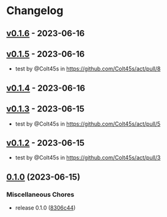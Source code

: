 # Changelog

## [v0.1.6](https://github.com/Colt45s/act/compare/v0.1.5...v0.1.6) - 2023-06-16

## [v0.1.5](https://github.com/Colt45s/act/compare/v0.1.4...v0.1.5) - 2023-06-16
- test by @Colt45s in https://github.com/Colt45s/act/pull/8

## [v0.1.4](https://github.com/Colt45s/act/compare/v0.1.3...v0.1.4) - 2023-06-16

## [v0.1.3](https://github.com/Colt45s/act/compare/v0.1.2...v0.1.3) - 2023-06-15
- test by @Colt45s in https://github.com/Colt45s/act/pull/5

## [v0.1.2](https://github.com/Colt45s/act/compare/v0.1.1...v0.1.2) - 2023-06-15
- test by @Colt45s in https://github.com/Colt45s/act/pull/3

## [0.1.0](https://github.com/Colt45s/act/compare/v0.0.4...v0.1.0) (2023-06-15)


### Miscellaneous Chores

* release 0.1.0 ([8306c44](https://github.com/Colt45s/act/commit/8306c44e1cf1f201056afa068a8d60ed1c403e6d))
